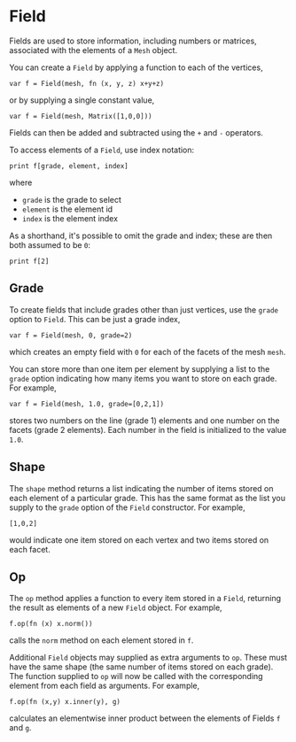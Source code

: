 [comment]: # (Field class help)
[version]: # (0.5)

# Field
[tagfield]: # (Field)

Fields are used to store information, including numbers or matrices, associated with the elements of a `Mesh` object.

You can create a `Field` by applying a function to each of the vertices,

    var f = Field(mesh, fn (x, y, z) x+y+z)

or by supplying a single constant value,

    var f = Field(mesh, Matrix([1,0,0]))

Fields can then be added and subtracted using the `+` and `-` operators.

To access elements of a `Field`, use index notation:

    print f[grade, element, index]

where
* `grade` is the grade to select
* `element` is the element id
* `index` is the element index

As a shorthand, it's possible to omit the grade and index; these are then both assumed to be `0`:

    print f[2]

[showsubtopics]: # (subtopics)

## Grade
[taggrade]: # (grade)

To create fields that include grades other than just vertices, use the `grade` option to `Field`. This can be just a grade index,

    var f = Field(mesh, 0, grade=2)

which creates an empty field with `0` for each of the facets of the mesh `mesh`.

You can store more than one item per element by supplying a list to the `grade` option indicating how many items you want to store on each grade. For example,

    var f = Field(mesh, 1.0, grade=[0,2,1])

stores two numbers on the line (grade 1) elements and one number on the facets (grade 2 elements). Each number in the field is initialized to the value `1.0`.

## Shape
[tagshape]: # (shape)

The `shape` method returns a list indicating the number of items stored on each element of a particular grade. This has the same format as the list you supply to the `grade` option of the `Field` constructor. For example,

    [1,0,2]

would indicate one item stored on each vertex and two items stored on each facet.

## Op
[tagop]: # (op)

The `op` method applies a function to every item stored in a `Field`, returning the result as elements of a new `Field` object. For example,

    f.op(fn (x) x.norm())

calls the `norm` method on each element stored in `f`.

Additional `Field` objects may supplied as extra arguments to `op`. These must have the same shape (the same number of items stored on each grade). The function supplied to `op` will now be called with the corresponding element from each field as arguments. For example,

    f.op(fn (x,y) x.inner(y), g)

calculates an elementwise inner product between the elements of Fields `f` and `g`.
